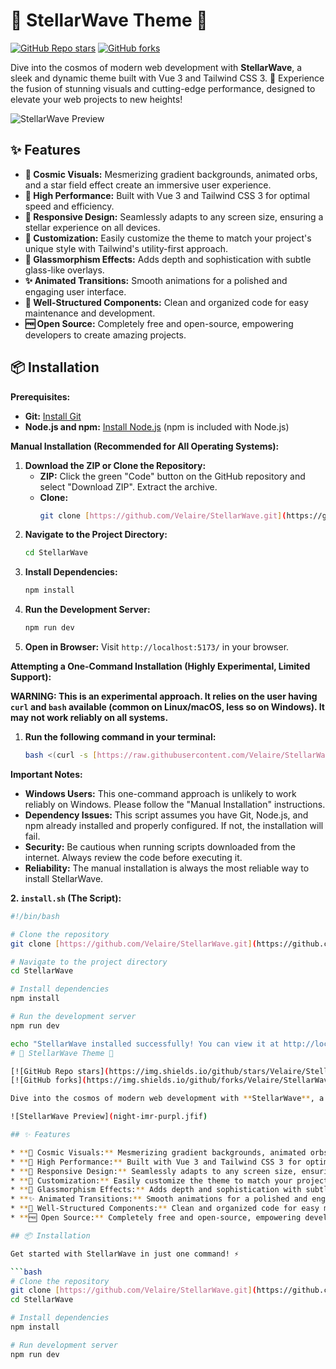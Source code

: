 # 🌌 StellarWave Theme 🚀

[![GitHub Repo stars](https://img.shields.io/github/stars/Velaire/StellarWave?style=social)](https://github.com/Velaire/StellarWave/stargazers)
[![GitHub forks](https://img.shields.io/github/forks/Velaire/StellarWave?style=social)](https://github.com/Velaire/StellarWave/network/members)

Dive into the cosmos of modern web development with **StellarWave**, a sleek and dynamic theme built with Vue 3 and Tailwind CSS 3. 🌠 Experience the fusion of stunning visuals and cutting-edge performance, designed to elevate your web projects to new heights!

![StellarWave Preview](night-imr-purpl.jfif)

## ✨ Features

* **🌌 Cosmic Visuals:** Mesmerizing gradient backgrounds, animated orbs, and a star field effect create an immersive user experience.
* **🚀 High Performance:** Built with Vue 3 and Tailwind CSS 3 for optimal speed and efficiency.
* **📱 Responsive Design:** Seamlessly adapts to any screen size, ensuring a stellar experience on all devices.
* **🎨 Customization:** Easily customize the theme to match your project's unique style with Tailwind's utility-first approach.
* **🔮 Glassmorphism Effects:** Adds depth and sophistication with subtle glass-like overlays.
* **✨ Animated Transitions:** Smooth animations for a polished and engaging user interface.
* **📄 Well-Structured Components:** Clean and organized code for easy maintenance and development.
* **🆓 Open Source:** Completely free and open-source, empowering developers to create amazing projects.

## 📦 Installation

**Prerequisites:**

* **Git:** [Install Git](https://git-scm.com/downloads)
* **Node.js and npm:** [Install Node.js](https://nodejs.org/en/download/) (npm is included with Node.js)

**Manual Installation (Recommended for All Operating Systems):**

1.  **Download the ZIP or Clone the Repository:**
    * **ZIP:** Click the green "Code" button on the GitHub repository and select "Download ZIP". Extract the archive.
    * **Clone:**
        ```bash
        git clone [https://github.com/Velaire/StellarWave.git](https://github.com/Velaire/StellarWave.git)
        ```
2.  **Navigate to the Project Directory:**
    ```bash
    cd StellarWave
    ```
3.  **Install Dependencies:**
    ```bash
    npm install
    ```
4.  **Run the Development Server:**
    ```bash
    npm run dev
    ```
5.  **Open in Browser:** Visit `http://localhost:5173/` in your browser.

**Attempting a One-Command Installation (Highly Experimental, Limited Support):**

**WARNING: This is an experimental approach. It relies on the user having `curl` and `bash` available (common on Linux/macOS, less so on Windows). It may not work reliably on all systems.**

1.  **Run the following command in your terminal:**

    ```bash
    bash <(curl -s [https://raw.githubusercontent.com/Velaire/StellarWave/main/install.sh](https://www.google.com/search?q=https://raw.githubusercontent.com/Velaire/StellarWave/main/install.sh))
    ```

**Important Notes:**

* **Windows Users:** This one-command approach is unlikely to work reliably on Windows. Please follow the "Manual Installation" instructions.
* **Dependency Issues:** This script assumes you have Git, Node.js, and npm already installed and properly configured. If not, the installation will fail.
* **Security:** Be cautious when running scripts downloaded from the internet. Always review the code before executing it.
* **Reliability:** The manual installation is always the most reliable way to install StellarWave.

**2. `install.sh` (The Script):**

```bash
#!/bin/bash

# Clone the repository
git clone [https://github.com/Velaire/StellarWave.git](https://github.com/Velaire/StellarWave.git)

# Navigate to the project directory
cd StellarWave

# Install dependencies
npm install

# Run the development server
npm run dev

echo "StellarWave installed successfully! You can view it at http://localhost:5173/"
# 🌌 StellarWave Theme 🚀

[![GitHub Repo stars](https://img.shields.io/github/stars/Velaire/StellarWave?style=social)](https://github.com/Velaire/StellarWave/stargazers)
[![GitHub forks](https://img.shields.io/github/forks/Velaire/StellarWave?style=social)](https://github.com/Velaire/StellarWave/network/members)

Dive into the cosmos of modern web development with **StellarWave**, a sleek and dynamic theme built with Vue 3 and Tailwind CSS 3. 🌠 Experience the fusion of stunning visuals and cutting-edge performance, designed to elevate your web projects to new heights!

![StellarWave Preview](night-imr-purpl.jfif)

## ✨ Features

* **🌌 Cosmic Visuals:** Mesmerizing gradient backgrounds, animated orbs, and a star field effect create an immersive user experience.
* **🚀 High Performance:** Built with Vue 3 and Tailwind CSS 3 for optimal speed and efficiency.
* **📱 Responsive Design:** Seamlessly adapts to any screen size, ensuring a stellar experience on all devices.
* **🎨 Customization:** Easily customize the theme to match your project's unique style with Tailwind's utility-first approach.
* **🔮 Glassmorphism Effects:** Adds depth and sophistication with subtle glass-like overlays.
* **✨ Animated Transitions:** Smooth animations for a polished and engaging user interface.
* **📄 Well-Structured Components:** Clean and organized code for easy maintenance and development.
* **🆓 Open Source:** Completely free and open-source, empowering developers to create amazing projects.

## 📦 Installation

Get started with StellarWave in just one command! ⚡

```bash
# Clone the repository
git clone [https://github.com/Velaire/StellarWave.git](https://github.com/Velaire/StellarWave.git)
cd StellarWave

# Install dependencies
npm install

# Run development server
npm run dev
